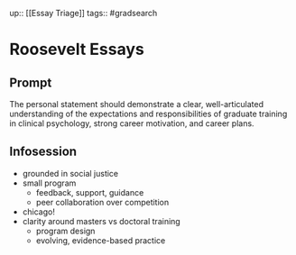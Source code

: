 ---
---
up:: [[Essay Triage]]
tags:: #gradsearch 


# Roosevelt Essays

## Prompt

The personal statement should demonstrate a clear, well-articulated understanding of the expectations and responsibilities of graduate training in clinical psychology, strong career motivation, and career plans.

## Infosession

- grounded in social justice
- small program
  - feedback, support, guidance
  - peer collaboration over competition
- chicago!
- clarity around masters vs doctoral training
  - program design
  - evolving, evidence-based practice
